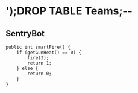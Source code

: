 # ');DROP TABLE Teams;--
## SentryBot

```
public int smartFire() {
	if (getGunHeat() == 0) {
		fire(3);
		return 1;
	} else {
		return 0;
	}
}
```
